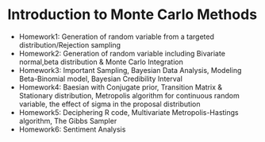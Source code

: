 # Introduction to Monte Carlo Methods
 - Homework1: Generation of random variable from a targeted distribution/Rejection sampling
 - Homework2: Generation of random variable including Bivariate normal,beta distribution & Monte Carlo Integration
 - Homework3: Important Sampling, Bayesian Data Analysis, Modeling Beta-Binomial model, Bayesian Credibility Interval 
 - Homework4: Baesian with Conjugate prior, Transition Matrix & Stationary distribution, Metropolis algorithm for continuous random variable, the effect of sigma in the proposal distribution 
 - Homework5: Deciphering R code, Multivariate Metropolis-Hastings algorithm, The Gibbs Sampler
 - Homework6: Sentiment Analysis
